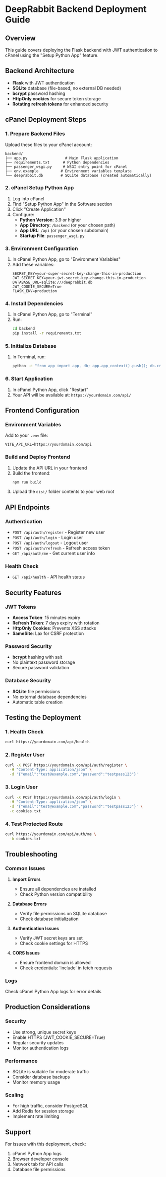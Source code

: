 # DeepRabbit Backend Deployment Guide

## Overview
This guide covers deploying the Flask backend with JWT authentication to cPanel using the "Setup Python App" feature.

## Backend Architecture
- **Flask** with JWT authentication
- **SQLite** database (file-based, no external DB needed)
- **bcrypt** password hashing
- **HttpOnly cookies** for secure token storage
- **Rotating refresh tokens** for enhanced security

## cPanel Deployment Steps

### 1. Prepare Backend Files
Upload these files to your cPanel account:
```
backend/
├── app.py                 # Main Flask application
├── requirements.txt      # Python dependencies
├── passenger_wsgi.py     # WSGI entry point for cPanel
├── env.example          # Environment variables template
└── deeprabbit.db        # SQLite database (created automatically)
```

### 2. cPanel Setup Python App
1. Log into cPanel
2. Find "Setup Python App" in the Software section
3. Click "Create Application"
4. Configure:
   - **Python Version**: 3.9 or higher
   - **App Directory**: `/backend` (or your chosen path)
   - **App URL**: `/api` (or your chosen subdomain)
   - **Startup File**: `passenger_wsgi.py`

### 3. Environment Configuration
1. In cPanel Python App, go to "Environment Variables"
2. Add these variables:
   ```
   SECRET_KEY=your-super-secret-key-change-this-in-production
   JWT_SECRET_KEY=your-jwt-secret-key-change-this-in-production
   DATABASE_URL=sqlite:///deeprabbit.db
   JWT_COOKIE_SECURE=True
   FLASK_ENV=production
   ```

### 4. Install Dependencies
1. In cPanel Python App, go to "Terminal"
2. Run:
   ```bash
   cd backend
   pip install -r requirements.txt
   ```

### 5. Initialize Database
1. In Terminal, run:
   ```bash
   python -c "from app import app, db; app.app_context().push(); db.create_all(); print('Database initialized!')"
   ```

### 6. Start Application
1. In cPanel Python App, click "Restart"
2. Your API will be available at: `https://yourdomain.com/api/`

## Frontend Configuration

### Environment Variables
Add to your `.env` file:
```
VITE_API_URL=https://yourdomain.com/api
```

### Build and Deploy Frontend
1. Update the API URL in your frontend
2. Build the frontend:
   ```bash
   npm run build
   ```
3. Upload the `dist/` folder contents to your web root

## API Endpoints

### Authentication
- `POST /api/auth/register` - Register new user
- `POST /api/auth/login` - Login user
- `POST /api/auth/logout` - Logout user
- `POST /api/auth/refresh` - Refresh access token
- `GET /api/auth/me` - Get current user info

### Health Check
- `GET /api/health` - API health status

## Security Features

### JWT Tokens
- **Access Token**: 15 minutes expiry
- **Refresh Token**: 7 days expiry with rotation
- **HttpOnly Cookies**: Prevents XSS attacks
- **SameSite**: Lax for CSRF protection

### Password Security
- **bcrypt** hashing with salt
- No plaintext password storage
- Secure password validation

### Database Security
- **SQLite** file permissions
- No external database dependencies
- Automatic table creation

## Testing the Deployment

### 1. Health Check
```bash
curl https://yourdomain.com/api/health
```

### 2. Register User
```bash
curl -X POST https://yourdomain.com/api/auth/register \
  -H "Content-Type: application/json" \
  -d '{"email":"test@example.com","password":"testpass123"}'
```

### 3. Login User
```bash
curl -X POST https://yourdomain.com/api/auth/login \
  -H "Content-Type: application/json" \
  -d '{"email":"test@example.com","password":"testpass123"}' \
  -c cookies.txt
```

### 4. Test Protected Route
```bash
curl https://yourdomain.com/api/auth/me \
  -b cookies.txt
```

## Troubleshooting

### Common Issues

1. **Import Errors**
   - Ensure all dependencies are installed
   - Check Python version compatibility

2. **Database Errors**
   - Verify file permissions on SQLite database
   - Check database initialization

3. **Authentication Issues**
   - Verify JWT secret keys are set
   - Check cookie settings for HTTPS

4. **CORS Issues**
   - Ensure frontend domain is allowed
   - Check credentials: 'include' in fetch requests

### Logs
Check cPanel Python App logs for error details.

## Production Considerations

### Security
- Use strong, unique secret keys
- Enable HTTPS (JWT_COOKIE_SECURE=True)
- Regular security updates
- Monitor authentication logs

### Performance
- SQLite is suitable for moderate traffic
- Consider database backups
- Monitor memory usage

### Scaling
- For high traffic, consider PostgreSQL
- Add Redis for session storage
- Implement rate limiting

## Support
For issues with this deployment, check:
1. cPanel Python App logs
2. Browser developer console
3. Network tab for API calls
4. Database file permissions

